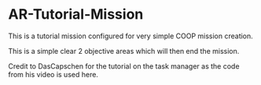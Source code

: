 # AR-Tutorial-Mission

This is a tutorial mission configured for very simple COOP mission creation.

This is a simple clear 2 objective areas which will then end the mission.

Credit to DasCapschen for the tutorial on the task manager as the code from his video is used here.
